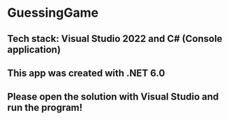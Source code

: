 # GuessingGame

## Tech stack: Visual Studio 2022 and C# (Console application)

## This app was created with .NET 6.0

## Please open the solution with Visual Studio and run the program!
